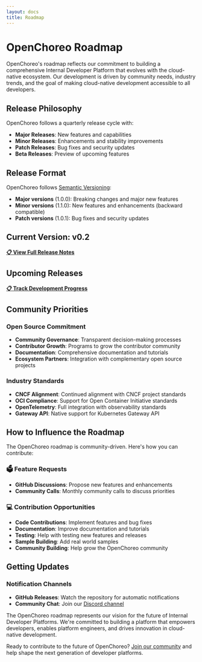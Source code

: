 ```yaml
---
layout: docs
title: Roadmap
---
```


# OpenChoreo Roadmap

OpenChoreo's roadmap reflects our commitment to building a comprehensive Internal Developer Platform that evolves with the cloud-native ecosystem. Our development is driven by community needs, industry trends, and the goal of making cloud-native development accessible to all developers.

## Release Philosophy

OpenChoreo follows a quarterly release cycle with:
- **Major Releases**: New features and capabilities
- **Minor Releases**: Enhancements and stability improvements
- **Patch Releases**: Bug fixes and security updates
- **Beta Releases**: Preview of upcoming features

## Release Format

OpenChoreo follows [Semantic Versioning](https://semver.org/):
- **Major versions** (1.0.0): Breaking changes and major new features
- **Minor versions** (1.1.0): New features and enhancements (backward compatible)  
- **Patch versions** (1.0.1): Bug fixes and security updates

## Current Version: v0.2 

**[📋 View Full Release Notes](https://github.com/openchoreo/openchoreo/releases/tag/v0.2.0)**


## Upcoming Releases

**[📋 Track Development Progress](https://github.com/orgs/openchoreo/projects/4)**


## Community Priorities

### Open Source Commitment
- **Community Governance**: Transparent decision-making processes
- **Contributor Growth**: Programs to grow the contributor community
- **Documentation**: Comprehensive documentation and tutorials
- **Ecosystem Partners**: Integration with complementary open source projects

### Industry Standards
- **CNCF Alignment**: Continued alignment with CNCF project standards
- **OCI Compliance**: Support for Open Container Initiative standards
- **OpenTelemetry**: Full integration with observability standards
- **Gateway API**: Native support for Kubernetes Gateway API

## How to Influence the Roadmap

The OpenChoreo roadmap is community-driven. Here's how you can contribute:

### 🗳️ **Feature Requests**
- **GitHub Discussions**: Propose new features and enhancements
- **Community Calls**: Monthly community calls to discuss priorities

### 💻 **Contribution Opportunities**
- **Code Contributions**: Implement features and bug fixes
- **Documentation**: Improve documentation and tutorials
- **Testing**: Help with testing new features and releases
- **Sample Building**: Add real world samples
- **Community Building**: Help grow the OpenChoreo community

## Getting Updates

### Notification Channels
- **GitHub Releases**: Watch the repository for automatic notifications
- **Community Chat**: Join our [Discord channel](https://discord.com/invite/asqDFC8suT)

The OpenChoreo roadmap represents our vision for the future of Internal Developer Platforms. We're committed to building a platform that empowers developers, enables platform engineers, and drives innovation in cloud-native development.

Ready to contribute to the future of OpenChoreo? [Join our community](https://github.com/openchoreo/openchoreo/blob/main/docs/contributors/contribute.md) and help shape the next generation of developer platforms.

